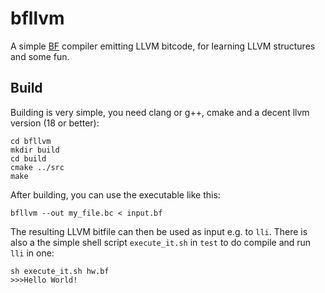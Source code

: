 # bfllvm
A simple [BF](https://en.wikipedia.org/wiki/Brainfuck) compiler emitting LLVM bitcode, for learning LLVM structures and some fun.
## Build
Building is very simple, you need clang or g++, cmake and a decent llvm version (18 or better):
   
    cd bfllvm
    mkdir build
    cd build
    cmake ../src
    make

After building, you can use the executable like this:

    bfllvm --out my_file.bc < input.bf

The resulting LLVM bitfile can then be used as input e.g. to ``lli``. There is also a the simple shell script ``execute_it.sh`` in ``test`` to
do compile and run ``lli`` in one:

    sh execute_it.sh hw.bf
    >>>Hello World!

